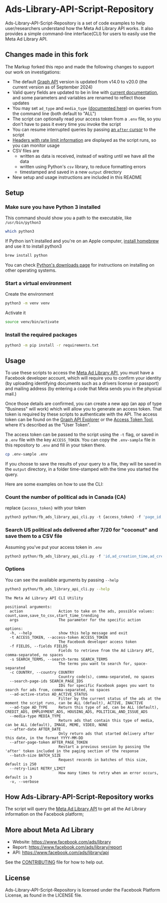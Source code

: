 # Ads-Library-API-Script-Repository
Ads-Library-API-Script-Repository is a set of code examples to help user/researchers understand how the Meta Ad Library API works. It also provides a simple command-line interface(CLI) for users to easily use the Meta Ad Library API.

## Changes made in this fork

The Markup forked this repo and made the following changes to support our work on investigations:

* The default [Graph API](https://developers.facebook.com/docs/graph-api) version is updated from v14.0 to v20.0 (the current version as of September 2024)
* Valid query fields are updated to be in line with [current documentation](https://developers.facebook.com/docs/graph-api/reference/archived-ad/), and some parameters and variables are renamed to reflect those updates
* You may set `ad_type` and `media_type` ([documented here](https://www.facebook.com/ads/library/api/)) on queries from the command line (both default to "ALL")
* The script can optionally read your access token from a `.env` file, so you don't have to pass it every time you invoke the script
* You can resume interrupted queries by passing [an `after` cursor](https://developers.facebook.com/docs/graph-api/results/) to the script
* [Headers with rate limit information](https://developers.facebook.com/docs/graph-api/overview/rate-limiting/) are displayed as the script runs, so you can monitor usage
* CSV files are
  * written as data is received, instead of waiting until we have all the data
  * written using Python's `csv` library, to reduce formatting errors
  * timestamped and saved in a new `output` directory
* New setup and usage instructions are included in this README

## Setup

### Make sure you have Python 3 installed

This command should show you a path to the executable, like `/usr/bin/python3`
```bash
which python3
```

If Python isn't installed and you're on an Apple computer, [install homebrew](https://brew.sh/) and use it to install python3
```bash
brew install python
```

You can check [Python's downloads page](https://www.python.org/downloads/) for instructions on installing on other operating systems.

### Start a virtual environment

Create the environment
```bash
python3 -m venv venv
```

Activate it
```bash
source venv/bin/activate
```

### Install the required packages
```bash
python3 -m pip install -r requirements.txt
```

## Usage

To use these scripts to access the [Meta Ad Library API](https://www.facebook.com/ads/library/api), you must have a Facebook developer account, which will require you to confirm your identity (by uploading identifying documents such as a drivers license or passport) and mailing address (by entering a code that Meta sends you in the physical mail.)

Once those details are confirmed, you can create a new app (an app of type "Business" will work) which will allow you to generate an access token. That token is required by these scripts to authenticate with the API. The access token can be found on the [Graph API Explorer](https://developers.facebook.com/tools/explorer/) or the [Access Token Tool](https://developers.facebook.com/tools/accesstoken/), where it's described as the "User Token".

The access token can be passed to the script using the `-t` flag, or saved in a `.env` file with the key `ACCESS_TOKEN`. You can copy the `.env-sample` file in this repository to `.env` and fill in your token there.

```bash
cp .env-sample .env
```

If you choose to save the results of your query to a file, they will be saved in the `output` directory, in a folder time-stamped with the time you started the query.

Here are some examples on how to use the CLI:

### Count the number of political ads in Canada (CA)
replace `{access_token}` with your token
```python
python3 python/fb_ads_library_api_cli.py -t {access_token} -f 'page_id,ad_snapshot_url,funding_entity,ad_delivery_start_time' -c 'CA' -s '.' -v count
```

### Search US political ads delivered after 7/20 for "coconut" and save them to a CSV file
Assuming you've put your access token in `.env`
```python
python3 python/fb_ads_library_api_cli.py -f 'id,ad_creation_time,ad_creative_bodies,ad_creative_link_captions,ad_creative_link_descriptions,ad_creative_link_titles,ad_delivery_start_time,ad_delivery_stop_time,ad_snapshot_url,age_country_gender_reach_breakdown,beneficiary_payers,bylines,currency,delivery_by_region,demographic_distribution,estimated_audience_size,eu_total_reach,impressions,languages,page_id,page_name,publisher_platforms,spend,target_ages,target_gender,target_locations' -c 'US' --ad-type 'POLITICAL_AND_ISSUE_ADS' -s 'coconut' --batch-size 250 --after-date 2024-07-20 -v save_to_csv coconut_after_07_20
```

### Options

You can see the available arguments by passing `--help`

```bash
python3 python/fb_ads_library_api_cli.py --help
```

```
The Meta Ad Library API CLI Utility

positional arguments:
  action                Action to take on the ads, possible values: count,save,save_to_csv,start_time_trending
  args                  The parameter for the specific action

options:
  -h, --help            show this help message and exit
  -t ACCESS_TOKEN, --access-token ACCESS_TOKEN
                        The Facebook developer access token
  -f FIELDS, --fields FIELDS
                        Fields to retrieve from the Ad Library API, comma-separated, no spaces
  -s SEARCH_TERMS, --search-terms SEARCH_TERMS
                        The terms you want to search for, space-separated
  -c COUNTRY, --country COUNTRY
                        Country code(s), comma-separated, no spaces
  --search-page-ids SEARCH_PAGE_IDS
                        IDs for specific Facebook pages you want to search for ads from, comma-separated, no spaces
  --ad-active-status AD_ACTIVE_STATUS
                        Filter by the current status of the ads at the moment the script runs, can be ALL (default), ACTIVE, INACTIVE
  --ad-type AD_TYPE     Return this type of ad, can be ALL (default), CREDIT_ADS, EMPLOYMENT_ADS, HOUSING_ADS, POLITICAL_AND_ISSUE_ADS
  --media-type MEDIA_TYPE
                        Return ads that contain this type of media, can be ALL (default), IMAGE, MEME, VIDEO, NONE
  --after-date AFTER_DATE
                        Only return ads that started delivery after this date, in the format YYYY-MM-DD
  --after-page-token AFTER_PAGE_TOKEN
                        Restart a previous session by passing the 'after' token included in the paging section of the response
  --batch-size BATCH_SIZE
                        Request records in batches of this size, default is 250
  --retry-limit RETRY_LIMIT
                        How many times to retry when an error occurs, default is 3
  -v, --verbose
```

## How Ads-Library-API-Script-Repository works
The script will query the [Meta Ad Library API](https://www.facebook.com/ads/library/api) to get all the Ad Library information on the Facebook platform;


## More about Meta Ad Library
* Website: https://www.facebook.com/ads/library
* Report: https://www.facebook.com/ads/library/report
* API: https://www.facebook.com/ads/library/api

See the [CONTRIBUTING](CONTRIBUTING.md) file for how to help out.


## License
Ads-Library-API-Script-Repository is licensed under the Facebook Platform License, as found in the LICENSE file.
